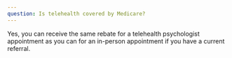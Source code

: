 ```yaml
---
question: Is telehealth covered by Medicare?
---
```


Yes, you can receive the same rebate for a telehealth psychologist appointment as you can for an in-person appointment if you have a current referral.

